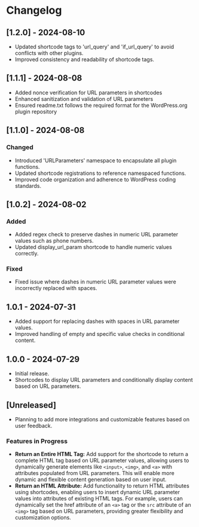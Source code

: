 # Changelog

## [1.2.0] - 2024-08-10

- Updated shortcode tags to 'url_query' and 'if_url_query' to avoid conflicts with other plugins.
- Improved consistency and readability of shortcode tags.

## [1.1.1] - 2024-08-08

- Added nonce verification for URL parameters in shortcodes
- Enhanced sanitization and validation of URL parameters
- Ensured readme.txt follows the required format for the WordPress.org plugin repository

## [1.1.0] - 2024-08-08

### Changed
- Introduced 'URLParameters' namespace to encapsulate all plugin functions.
- Updated shortcode registrations to reference namespaced functions.
- Improved code organization and adherence to WordPress coding standards.

## [1.0.2] - 2024-08-02

### Added
- Added regex check to preserve dashes in numeric URL parameter values such as phone numbers.
- Updated display_url_param shortcode to handle numeric values correctly.

### Fixed
- Fixed issue where dashes in numeric URL parameter values were incorrectly replaced with spaces.

## 1.0.1 - 2024-07-31
- Added support for replacing dashes with spaces in URL parameter values.
- Improved handling of empty and specific value checks in conditional content.

## 1.0.0 - 2024-07-29
- Initial release.
- Shortcodes to display URL parameters and conditionally display content based on URL parameters.

## [Unreleased]
- Planning to add more integrations and customizable features based on user feedback.
### Features in Progress
- **Return an Entire HTML Tag:** Add support for the shortcode to return a complete HTML tag based on URL parameter values, allowing users to dynamically generate elements like `<input>`, `<img>`, and `<a>` with attributes populated from URL parameters. This will enable more dynamic and flexible content generation based on user input.
- **Return an HTML Attribute:** Add functionality to return HTML attributes using shortcodes, enabling users to insert dynamic URL parameter values into attributes of existing HTML tags. For example, users can dynamically set the href attribute of an `<a>` tag or the `src` attribute of an `<img>` tag based on URL parameters, providing greater flexibility and customization options.